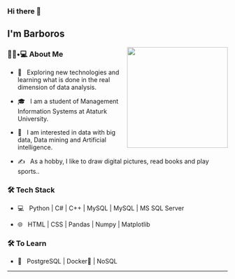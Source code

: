### Hi there 👋<h2> I'm Barboros</h2>

<img align='right' src="https://media.giphy.com/media/M9gbBd9nbDrOTu1Mqx/giphy.gif" width="230">

<h3> 👨🏻•💻 About Me </h3>



- 🤔 &nbsp; Exploring new technologies and learning what is done in the real dimension of data analysis.

- 🎓 &nbsp; I am a student of Management Information Systems at Ataturk University.

- 🌱 &nbsp; I am interested in data with big data, Data mining and Artificial intelligence.

- ✍️ &nbsp; As a hobby, I like to draw digital pictures, read books and play sports..



<h3>🛠 Tech Stack</h3>



- 💻 &nbsp; Python | C# | C++ | MySQL | MySQL | MS SQL Server 

- 🌐 &nbsp; HTML | CSS | Pandas | Numpy | Matplotlib

<!--
- 🛢 &nbsp; MySQL | MS SQL Server
- 🖥 &nbsp; Digital Drawing| Photoshop | 3D Object Design
-->



<h3>🛠 To Learn</h3>

- 🔧 &nbsp; PostgreSQL | Docker🐳 | NoSQL

<hr>


